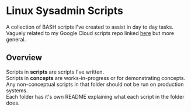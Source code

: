 # Linux Sysadmin Scripts

A collection of BASH scripts I've created to assist in day to day tasks. Vaguely related to my Google Cloud scripts repo linked [here](https://github.com/ngrogg/google-cloud-cli-scripts) but more general.

## Overview
Scripts in **scripts** are scripts I've written. <br>
Scripts in **concepts** are works-in-progress or for demonstrating concepts. <br>
Any non-conceptual scripts in that folder should not be run on production systems. <br>
Each folder has it's own README explaining what each script in the folder does.
